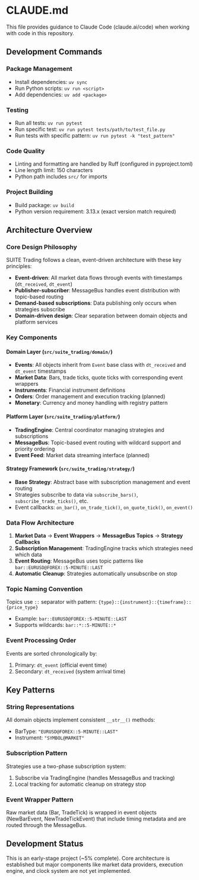 # CLAUDE.md

This file provides guidance to Claude Code (claude.ai/code) when working with code in this repository.

## Development Commands

### Package Management
- Install dependencies: `uv sync`
- Run Python scripts: `uv run <script>`
- Add dependencies: `uv add <package>`

### Testing
- Run all tests: `uv run pytest`
- Run specific test: `uv run pytest tests/path/to/test_file.py`
- Run tests with specific pattern: `uv run pytest -k "test_pattern"`

### Code Quality
- Linting and formatting are handled by Ruff (configured in pyproject.toml)
- Line length limit: 150 characters
- Python path includes `src/` for imports

### Project Building
- Build package: `uv build`
- Python version requirement: 3.13.x (exact version match required)

## Architecture Overview

### Core Design Philosophy
SUITE Trading follows a clean, event-driven architecture with these key principles:
- **Event-driven**: All market data flows through events with timestamps (`dt_received`, `dt_event`)
- **Publisher-subscriber**: MessageBus handles event distribution with topic-based routing
- **Demand-based subscriptions**: Data publishing only occurs when strategies subscribe
- **Domain-driven design**: Clear separation between domain objects and platform services

### Key Components

#### Domain Layer (`src/suite_trading/domain/`)
- **Events**: All objects inherit from `Event` base class with `dt_received` and `dt_event` timestamps
- **Market Data**: Bars, trade ticks, quote ticks with corresponding event wrappers
- **Instruments**: Financial instrument definitions
- **Orders**: Order management and execution tracking (planned)
- **Monetary**: Currency and money handling with registry pattern

#### Platform Layer (`src/suite_trading/platform/`)
- **TradingEngine**: Central coordinator managing strategies and subscriptions
- **MessageBus**: Topic-based event routing with wildcard support and priority ordering
- **Event Feed**: Market data streaming interface (planned)

#### Strategy Framework (`src/suite_trading/strategy/`)
- **Base Strategy**: Abstract base with subscription management and event routing
- Strategies subscribe to data via `subscribe_bars()`, `subscribe_trade_ticks()`, etc.
- Event callbacks: `on_bar()`, `on_trade_tick()`, `on_quote_tick()`, `on_event()`

### Data Flow Architecture

1. **Market Data** → **Event Wrappers** → **MessageBus Topics** → **Strategy Callbacks**
2. **Subscription Management**: TradingEngine tracks which strategies need which data
3. **Event Routing**: MessageBus uses topic patterns like `bar::EURUSD@FOREX::5-MINUTE::LAST`
4. **Automatic Cleanup**: Strategies automatically unsubscribe on stop

### Topic Naming Convention
Topics use `::` separator with pattern: `{type}::{instrument}::{timeframe}::{price_type}`
- Example: `bar::EURUSD@FOREX::5-MINUTE::LAST`
- Supports wildcards: `bar::*::5-MINUTE::*`

### Event Processing Order
Events are sorted chronologically by:
1. Primary: `dt_event` (official event time)
2. Secondary: `dt_received` (system arrival time)

## Key Patterns

### String Representations
All domain objects implement consistent `__str__()` methods:
- BarType: `"EURUSD@FOREX::5-MINUTE::LAST"`
- Instrument: `"SYMBOL@MARKET"`

### Subscription Pattern
Strategies use a two-phase subscription system:
1. Subscribe via TradingEngine (handles MessageBus and tracking)
2. Local tracking for automatic cleanup on strategy stop

### Event Wrapper Pattern
Raw market data (Bar, TradeTick) is wrapped in event objects (NewBarEvent, NewTradeTickEvent) that include timing metadata and are routed through the MessageBus.

## Development Status
This is an early-stage project (~5% complete). Core architecture is established but major components like market data providers, execution engine, and clock system are not yet implemented.
